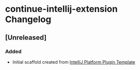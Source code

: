 <!-- Keep a Changelog guide -> https://keepachangelog.com -->

# continue-intellij-extension Changelog

## [Unreleased]
### Added
- Initial scaffold created from [IntelliJ Platform Plugin Template](https://github.com/JetBrains/intellij-platform-plugin-template)

